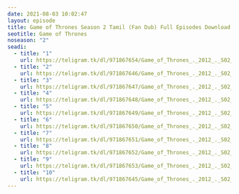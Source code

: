 ```yaml
---
date: 2021-08-03 10:02:47
layout: episode
title: Game of Thrones Season 2 Tamil (Fan Dub) Full Episodes Download in HD
seotitle: Game of Thrones
noseason: "2"
seadi:
  - title: "1"
    url: https://teligram.tk/dl/971867654/Game_of_Thrones_._2012_._S02_EP01_The_North_Remembers.mkv
  - title: "2"
    url: https://teligram.tk/dl/971867646/Game_of_Thrones_._2012_._S02_EP02_The_Night_Lands.mkv
  - title: "3"
    url: https://teligram.tk/dl/971867647/Game_of_Thrones_._2012_._S02_EP03_What_Is_Dead_May_Never_Die.mkv
  - title: "4"
    url: https://teligram.tk/dl/971867648/Game_of_Thrones_._2012_._S02_EP04_Garden_of_Bones.mkv
  - title: "5"
    url: https://teligram.tk/dl/971867649/Game_of_Thrones_._2012_._S02_EP05_The_Ghost_of_Harrenhal.mkv
  - title: "6"
    url: https://teligram.tk/dl/971867650/Game_of_Thrones_._2012_._S02_EP06_The_Old_Gods_and_the_New.mkv
  - title: "7"
    url: https://teligram.tk/dl/971867651/Game_of_Thrones_._2012_._S02_EP07_A_Man_Without_Honor.mkv
  - title: "8"
    url: https://teligram.tk/dl/971867652/Game_of_Thrones_._2012_._S02_EP08_The_Prince_of_Winterfell.mkv
  - title: "9"
    url: https://teligram.tk/dl/971867653/Game_of_Thrones_._2012_._S02_EP09_Blackwater.mkv
  - title: "10"
    url: https://teligram.tk/dl/971867645/Game_of_Thrones_._2012_._S02_EP10_Valar_Morghulis.mkv
---
```

